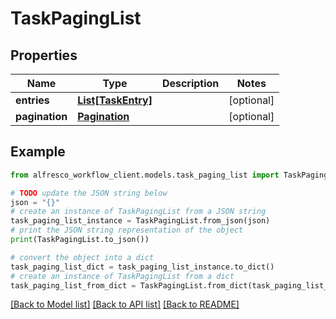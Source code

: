 # TaskPagingList


## Properties

Name | Type | Description | Notes
------------ | ------------- | ------------- | -------------
**entries** | [**List[TaskEntry]**](TaskEntry.md) |  | [optional] 
**pagination** | [**Pagination**](Pagination.md) |  | [optional] 

## Example

```python
from alfresco_workflow_client.models.task_paging_list import TaskPagingList

# TODO update the JSON string below
json = "{}"
# create an instance of TaskPagingList from a JSON string
task_paging_list_instance = TaskPagingList.from_json(json)
# print the JSON string representation of the object
print(TaskPagingList.to_json())

# convert the object into a dict
task_paging_list_dict = task_paging_list_instance.to_dict()
# create an instance of TaskPagingList from a dict
task_paging_list_from_dict = TaskPagingList.from_dict(task_paging_list_dict)
```
[[Back to Model list]](../README.md#documentation-for-models) [[Back to API list]](../README.md#documentation-for-api-endpoints) [[Back to README]](../README.md)


